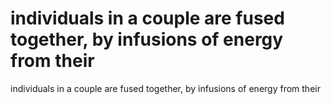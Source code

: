 # individuals in a couple are fused together, by infusions of energy from their

individuals in a couple are fused together, by infusions of energy from their